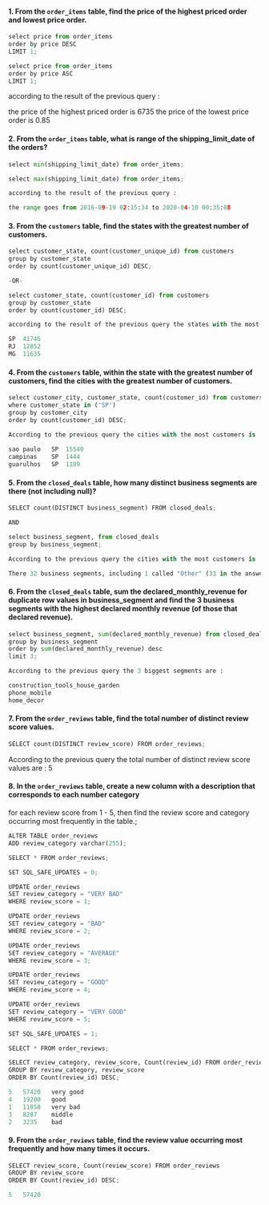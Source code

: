 #### 1. From the `order_items` table, find the price of the highest priced order and lowest price order.


```python
select price from order_items
order by price DESC
LIMIT 1;

select price from order_items
order by price ASC
LIMIT 1;
```

according to the result of the previous query :
    
the price of the highest priced order is 6735
the price of the lowest price order is 0.85 

#### 2. From the `order_items` table, what is range of the shipping_limit_date of the orders?


```python
select min(shipping_limit_date) from order_items;

select max(shipping_limit_date) from order_items;
```


```python
according to the result of the previous query :

the range goes from 2016-09-19 02:15:34 to 2020-04-10 00:35:08
```

#### 3. From the `customers` table, find the states with the greatest number of customers.


```python
select customer_state, count(customer_unique_id) from customers
group by customer_state
order by count(customer_unique_id) DESC;

-OR-

select customer_state, count(customer_id) from customers
group by customer_state
order by count(customer_id) DESC;
```


```python
according to the result of the previous query the states with the most customers :

SP	41746
RJ	12852
MG	11635
```

#### 4. From the `customers` table, within the state with the greatest number of customers, find the cities with the greatest number of customers.


```python
select customer_city, customer_state, count(customer_id) from customers
where customer_state in ('SP')
group by customer_city
order by count(customer_id) DESC;
```


```python
According to the previous query the cities with the most customers is :
    
sao paulo	SP	15540
campinas	SP	1444
guarulhos	SP	1189
```

#### 5. From the `closed_deals` table, how many distinct business segments are there (not including null)?


```python
SELECT count(DISTINCT business_segment) FROM closed_deals;

AND

select business_segment, from closed_deals
group by business_segment;


```


```python
According to the previous query the cities with the most customers is :

There 32 business segments, including 1 called "Other" (33 in the answer to the query minus the category "NULL" verified in the second query)
```

#### 6. From the `closed_deals` table, sum the declared_monthly_revenue for duplicate row values in business_segment and find the 3 business segments with the highest declared monthly revenue (of those that declared revenue).


```python
select business_segment, sum(declared_monthly_revenue) from closed_deals
group by business_segment
order by sum(declared_monthly_revenue) desc
limit 3;
```


```python
According to the previous query the 3 biggest segments are :

construction_tools_house_garden
phone_mobile
home_decor
```

#### 7. From the `order_reviews` table, find the total number of distinct review score values.


```python
SELECT count(DISTINCT review_score) FROM order_reviews;
```

According to the previous query the total number of distinct review score values are :
5

 #### 8. In the `order_reviews` table, create a new column with a description that corresponds to each number category 
 for each review score from 1 - 5, then find the review score and category occurring most frequently in the table.;


```python
ALTER TABLE order_reviews
ADD review_category varchar(255);

SELECT * FROM order_reviews;

SET SQL_SAFE_UPDATES = 0;

UPDATE order_reviews
SET review_category = "VERY BAD"
WHERE review_score = 1;

UPDATE order_reviews
SET review_category = "BAD"
WHERE review_score = 2;

UPDATE order_reviews
SET review_category = "AVERAGE"
WHERE review_score = 3;

UPDATE order_reviews
SET review_category = "GOOD"
WHERE review_score = 4;

UPDATE order_reviews
SET review_category = "VERY GOOD"
WHERE review_score = 5;

SET SQL_SAFE_UPDATES = 1;

SELECT * FROM order_reviews;

SELECT review_category, review_score, Count(review_id) FROM order_reviews
GROUP BY review_category, review_score
ORDER BY Count(review_id) DESC;
```


```python
5	57420	very good
4	19200	good
1	11858	very bad
3	8287	middle
2	3235	bad
```

#### 9. From the `order_reviews` table, find the review value occurring most frequently and how many times it occurs.


```python
SELECT review_score, Count(review_score) FROM order_reviews
GROUP BY review_score
ORDER BY Count(review_id) DESC;
```


```python
5	57420
```
